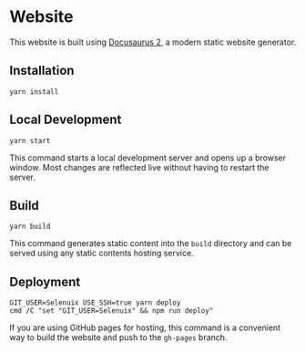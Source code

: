 # Website

This website is built using [Docusaurus 2](https://docusaurus.io/), a modern static website generator.

## Installation

```console
yarn install
```

## Local Development

```console
yarn start
```

This command starts a local development server and opens up a browser window. Most changes are reflected live without having to restart the server.

## Build

```console
yarn build
```

This command generates static content into the `build` directory and can be served using any static contents hosting service.

## Deployment

```console
GIT_USER=Selenuix USE_SSH=true yarn deploy
cmd /C "set "GIT_USER=Selenuix" && npm run deploy"
```

If you are using GitHub pages for hosting, this command is a convenient way to build the website and push to the `gh-pages` branch.
